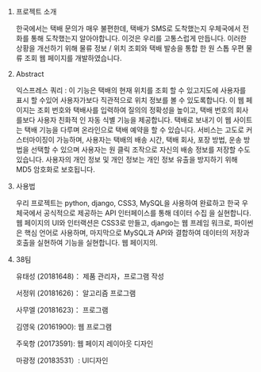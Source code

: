 1. 프로젝트 소개

   한국에서는 택배 문의가 매우 불편한데, 택배가 SMS로 도착했는지 우체국에서 전화를 통해 도착했는지 알아야합니다. 이것은 우리를 고통스럽게    만듭니다. 이러한 상황을 개선하기 위해 물류 정보 / 위치 조회와 택배 발송을 통합 한 원 스톱 우편 물류 조회 웹 페이지를 개발하였습니다.
2. Abstract

   익스프레스 쿼리 :
   이 기능은 택배의 현재 위치를 조회 할 수 있고지도에 사용자를 표시 할 수있어 사용자가보다 직관적으로 위치 정보를 볼 수 있도록합니다. 이    웹 페이지는 조회 번호와 택배사를 입력하여 질의의 정확성을 높이고, 택배 번호의 회사를보다 사용자 친화적 인 자동 식별 기능을 제공합니다.
   택배로 보내기
   이 웹 사이트는 택배 기능을 다루며 온라인으로 택배 예약을 할 수 있습니다. 서비스는 고도로 커스터마이징이 가능하며, 사용자는 택배의 배송    시간, 택배 회사, 포장 방법, 운송 방법을 선택할 수 있으며 사용자는 원 클릭 조작으로 자신의 배송 정보를 저장할 수도 있습니다. 사용자의      개인 정보 및 개인 정보는 개인 정보 유출을 방지하기 위해 MD5 암호화로 보호됩니다.
3. 사용법

   우리 프로젝트는 python, django, CSS3, MySQL을 사용하여 완료하고 한국 우체국에서 공식적으로 제공하는 API 인터페이스를 통해 데이터        수집 을 실현합니다. 웹 페이지의 UI와 인터랙션은 CSS3로 만들고, django는 웹 프레임 워크로, 파이썬은 핵심 언어로 사용하며, 마지막으로      MySQL과   API와 결합하여 데이터의 저장과 호출을 실현하여 기능을 실현합니다. 웹 페이지의.
4. 38팀

   유태성 (20181648)：
    제품 관리자，프로그램 작성
    
   서정위 (20181626)：
    알고리즘 프로그램
    
   사무엘 (20181623)：
    프로그램
    
   김영욱 (20161900):
    웹 프로그램
    
   주욱항 (20173591):
    웹 페이지 레이아웃 디자인
    
   마광정 (20183531）:
    UI디자인
  
  
